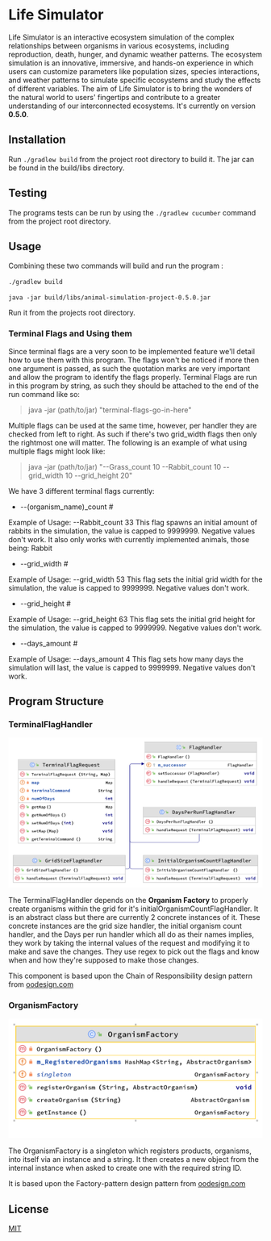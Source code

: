 # Life Simulator

Life Simulator is an interactive ecosystem simulation of the complex relationships between organisms in various ecosystems, including reproduction, death, hunger, and dynamic weather patterns. The ecosystem simulation is an innovative, immersive, and hands-on experience in which users can customize parameters like population sizes, species interactions, and weather patterns to simulate specific ecosystems and study the effects of different variables. The aim of Life Simulator is to bring the wonders of the natural world to users' fingertips and contribute to a greater understanding of our interconnected ecosystems.
It's currently on version **0.5.0**.

## Installation

Run `./gradlew build` from the project root directory to build it. The jar can be found in the build/libs directory.

## Testing

The programs tests can be run by using the `./gradlew cucumber` command from the project root directory.

## Usage


Combining these two commands will build and run the program :

`
./gradlew build
`

`
java -jar build/libs/animal-simulation-project-0.5.0.jar
`

Run it from the projects root directory.

### Terminal Flags and Using them

Since terminal flags are a very soon to be implemented feature we'll detail how to use them with this program. The flags won't be noticed if more then one argument is passed, as such the quotation marks are very important and allow the program to identify the flags properly.
Terminal Flags are run in this program by string, as such they should be attached to the end of the run command like so:

> java -jar (path/to/jar) "terminal-flags-go-in-here"

Multiple flags can be used at the same time, however, per handler they are checked from left to right. As such if there's two grid_width flags then only the rightmost one will matter. The following is an example of what using multiple flags might look like:

> java -jar (path/to/jar) "--Grass_count 10 --Rabbit_count 10 --grid_width 10 --grid_height 20"

We have 3 different terminal flags currently:

* --(organism_name)_count #

Example of Usage: --Rabbit_count 33
This flag spawns an initial amount of rabbits in the simulation, the value is capped to 9999999. Negative values don't work.
It also only works with currently implemented animals, those being:
Rabbit

* --grid_width #

Example of Usage: --grid_width 53
This flag sets the initial grid width for the simulation, the value is capped to 9999999. Negative values don't work.

* --grid_height #
 
Example of Usage: --grid_height 63
This flag sets the initial grid height for the simulation, the value is capped to 9999999. Negative values don't work.

* --days_amount #

Example of Usage: --days_amount 4
This flag sets how many days the simulation will last, the value is capped to 9999999. Negative values don't work.


## Program Structure

### TerminalFlagHandler

![TerminalFlagHandler diagram](./doc/UMLdiagrams/TerminalFlagHandler.png)

The TerminalFlagHandler depends on the **Organism Factory** to properly create organisms within the grid for it's initialOrganismCountFlagHandler. It is an abstract class but there are currently 2 concrete instances of it.
These concrete instances are the grid size handler, the initial organism count handler, and the Days per run handler which all do as their names implies, they work by taking the internal values of the request and modifying it to make and save the changes. They use regex to pick out the flags and know when and how they're supposed to make those changes.

This component is based upon the Chain of Responsibility design pattern from [oodesign.com](https://www.oodesign.com/chain-of-responsibility-pattern)

### OrganismFactory

![OrganismFactory diagram](./doc/UMLdiagrams/OrganismFactory.png)

The OrganismFactory is a singleton which registers products, organisms, into itself via an instance and a string. It then creates a new object from the internal instance when asked to create one with the required string ID. 

It is based upon the Factory-pattern design pattern from [oodesign.com](https://www.oodesign.com/factory-pattern)
## License

[MIT](https://choosealicense.com/licenses/mit/)
